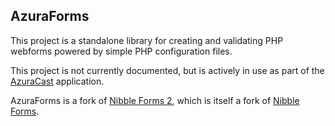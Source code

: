## AzuraForms

This project is a standalone library for creating and validating PHP webforms powered by simple PHP configuration files.

This project is not currently documented, but is actively in use as part of the [AzuraCast](https://github.com/AzuraCast/AzuraCast) application.

AzuraForms is a fork of [Nibble Forms 2](https://github.com/LRotherfield/Nibble-Forms), which is itself a fork of [Nibble Forms](http://nibble-development.com/nibble-forms-php-form-class).